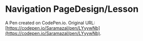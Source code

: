 # Navigation PageDesign/Lesson

A Pen created on CodePen.io. Original URL: [https://codepen.io/Saramazal/pen/LYyywNb](https://codepen.io/Saramazal/pen/LYyywNb).


